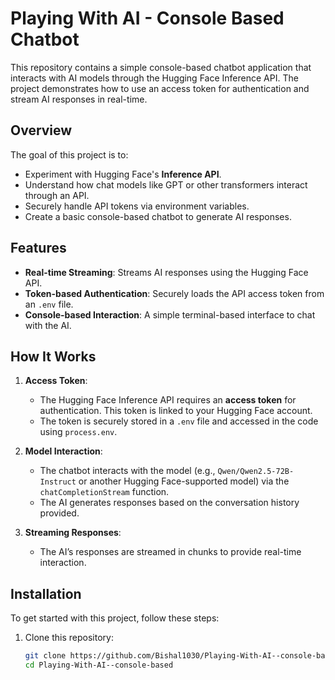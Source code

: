 # Playing With AI - Console Based Chatbot

This repository contains a simple console-based chatbot application that interacts with AI models through the Hugging Face Inference API. The project demonstrates how to use an access token for authentication and stream AI responses in real-time.

## Overview

The goal of this project is to:
- Experiment with Hugging Face's **Inference API**.
- Understand how chat models like GPT or other transformers interact through an API.
- Securely handle API tokens via environment variables.
- Create a basic console-based chatbot to generate AI responses.

## Features

- **Real-time Streaming**: Streams AI responses using the Hugging Face API.
- **Token-based Authentication**: Securely loads the API access token from an `.env` file.
- **Console-based Interaction**: A simple terminal-based interface to chat with the AI.

## How It Works

1. **Access Token**:
   - The Hugging Face Inference API requires an **access token** for authentication. This token is linked to your Hugging Face account.
   - The token is securely stored in a `.env` file and accessed in the code using `process.env`.

2. **Model Interaction**:
   - The chatbot interacts with the model (e.g., `Qwen/Qwen2.5-72B-Instruct` or another Hugging Face-supported model) via the `chatCompletionStream` function.
   - The AI generates responses based on the conversation history provided.

3. **Streaming Responses**:
   - The AI’s responses are streamed in chunks to provide real-time interaction.

## Installation

To get started with this project, follow these steps:

1. Clone this repository:
   ```bash
   git clone https://github.com/Bishal1030/Playing-With-AI--console-based.git
   cd Playing-With-AI--console-based
